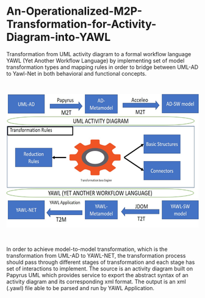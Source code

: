 # An-Operationalized-M2P-Transformation-for-Activity-Diagram-into-YAWL
Transformation from UML activity diagram to a formal workflow language YAWL (Yet Another Workflow Language) by implementing set of model transformation types and mapping rules in order to bridge between UML-AD to Yawl-Net in both behavioral and functional concepts.

<br>

<p align="center">
    <img src="https://github.com/ahmadmukashaty/An-Operationalized-M2P-Transformation-for-Activity-Diagram-into-YAWL/blob/main/images/ArchitecureOverview.jpg" width="600" height="350"/>
</p>

<br>

In order to achieve model-to-model transformation, which is the transformation from UML-AD to YAWL-NET, the transformation process should pass through different stages of transformation and each stage has set of interactions to implement. The source is an activity diagram built on Papyrus UML which provides service to export the abstract syntax of an activity diagram and its corresponding xml format. The output is an xml (.yawl) file able to be parsed and run by YAWL Application.

